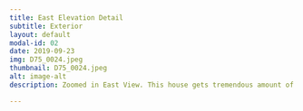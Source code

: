 ```yaml
---
title: East Elevation Detail
subtitle: Exterior
layout: default
modal-id: 02
date: 2019-09-23
img: D75_0024.jpeg
thumbnail: D75_0024.jpeg
alt: image-alt
description: Zoomed in East View. This house gets tremendous amount of sunlight from such an open and wide East and South Exposure.

---
```

